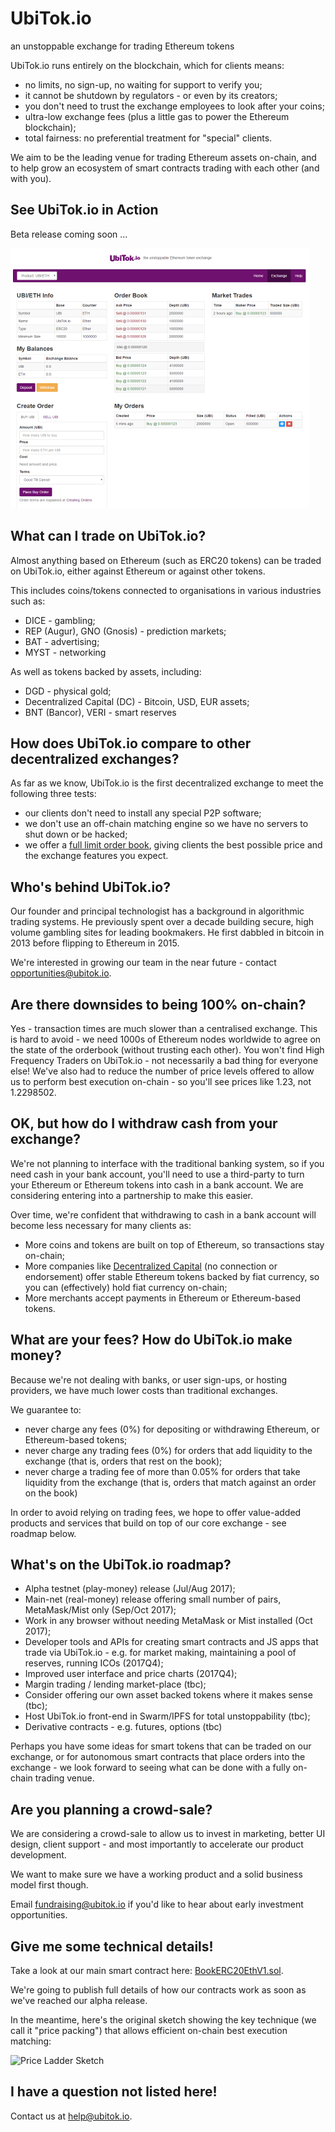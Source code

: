 # UbiTok.io
an unstoppable exchange for trading Ethereum tokens

UbiTok.io runs entirely on the blockchain, which for clients means:
- no limits, no sign-up, no waiting for support to verify you;
- it cannot be shutdown by regulators - or even by its creators;
- you don't need to trust the exchange employees to look after your coins;
- ultra-low exchange fees (plus a little gas to power the Ethereum blockchain);
- total fairness: no preferential treatment for "special" clients.

We aim to be the leading venue for trading Ethereum assets on-chain, and to help grow an ecosystem of smart contracts trading with each other (and with you).

## See UbiTok.io in Action
Beta release coming soon ...

![Demo Screenshot](./docs/screenshot.png)

## What can I trade on UbiTok.io?
Almost anything based on Ethereum (such as ERC20 tokens) can be traded on UbiTok.io, either against Ethereum or against other tokens.

This includes coins/tokens connected to organisations in various industries such as:
- DICE - gambling;
- REP (Augur), GNO (Gnosis) - prediction markets;
- BAT - advertising;
- MYST - networking

As well as tokens backed by assets, including:
- DGD - physical gold;
- Decentralized Capital (DC) - Bitcoin, USD, EUR assets;
- BNT (Bancor), VERI - smart reserves

## How does UbiTok.io compare to other decentralized exchanges?
As far as we know, UbiTok.io is the first decentralized exchange to meet the following three tests:
 - our clients don't need to install any special P2P software;
 - we don't use an off-chain matching engine so we have no servers to shut down or be hacked;
 - we offer a [full limit order book](./docs/trading-rules.md), giving clients the best possible price and the exchange features you expect.

## Who's behind UbiTok.io?
Our founder and principal technologist has a background in algorithmic trading systems. He previously spent over a decade building secure, high volume gambling sites for leading bookmakers. He first dabbled in bitcoin in 2013 before flipping to Ethereum in 2015.

We're interested in growing our team in the near future - contact opportunities@ubitok.io.

## Are there downsides to being 100% on-chain?
Yes - transaction times are much slower than a centralised exchange. This is hard to avoid - we need 1000s of Ethereum nodes worldwide to agree on the state of the orderbook (without trusting each other). You won't find High Frequency Traders on UbiTok.io - not necessarily a bad thing for everyone else! We've also had to reduce the number of price levels offered to allow us to perform best execution on-chain - so you'll see prices like 1.23, not 1.2298502.

## OK, but how do I withdraw cash from your exchange?
We're not planning to interface with the traditional banking system, so if you need cash in your bank account, you'll need to use a third-party to turn your Ethereum or Ethereum tokens into cash in a bank account. We are considering entering into a partnership to make this easier.

Over time, we're confident that withdrawing to cash in a bank account will become less necessary for many clients as:
 - More coins and tokens are built on top of Ethereum, so transactions stay on-chain;
 - More companies like [Decentralized Capital](https://www.decentralizedcapital.com/) (no connection or endorsement) offer stable Ethereum tokens backed by fiat currency, so you can (effectively) hold fiat currency on-chain;
 - More merchants accept payments in Ethereum or Ethereum-based tokens.

## What are your fees? How do UbiTok.io make money?
Because we're not dealing with banks, or user sign-ups, or hosting providers, we have much lower costs than traditional exchanges.

We guarantee to:
 - never charge any fees (0%) for depositing or withdrawing Ethereum, or Ethereum-based tokens;
 - never charge any trading fees (0%) for orders that add liquidity to the exchange (that is, orders that rest on the book);
 - never charge a trading fee of more than 0.05% for orders that take liquidity from the exchange (that is, orders that match against an order on the book)

In order to avoid relying on trading fees, we hope to offer value-added products and services that build on top of our core exchange - see roadmap below.

## What's on the UbiTok.io roadmap?
- Alpha testnet (play-money) release (Jul/Aug 2017);
- Main-net (real-money) release offering small number of pairs, MetaMask/Mist only (Sep/Oct 2017);
- Work in any browser without needing MetaMask or Mist installed (Oct 2017);
- Developer tools and APIs for creating smart contracts and JS apps that trade via UbiTok.io - e.g. for market making, maintaining a pool of reserves, running ICOs (2017Q4);
- Improved user interface and price charts (2017Q4);
- Margin trading / lending market-place (tbc);
- Consider offering our own asset backed tokens where it makes sense (tbc);
- Host UbiTok.io front-end in Swarm/IPFS for total unstoppability (tbc);
- Derivative contracts - e.g. futures, options (tbc)

Perhaps you have some ideas for smart tokens that can be traded on our exchange, or for autonomous smart contracts that place orders into the exchange - we look forward to seeing what can be done with a fully on-chain trading venue.

## Are you planning a crowd-sale?
We are considering a crowd-sale to allow us to invest in marketing, better UI design, client support - and most importantly to accelerate our product development.

We want to make sure we have a working product and a solid business model first though.

Email fundraising@ubitok.io if you'd like to hear about early investment opportunities.

## Give me some technical details!
Take a look at our main smart contract here: [BookERC20EthV1.sol](https://github.com/kieranelby/UbiTok.io/blob/master/contracts/BookERC20EthV1.sol).

We're going to publish full details of how our contracts work as soon as we've reached our alpha release.

In the meantime, here's the original sketch showing the key technique (we call it "price packing") that allows efficient on-chain best execution matching:

![Price Ladder Sketch](./docs/price-ladder-sketch.png)

## I have a question not listed here!
Contact us at help@ubitok.io.
